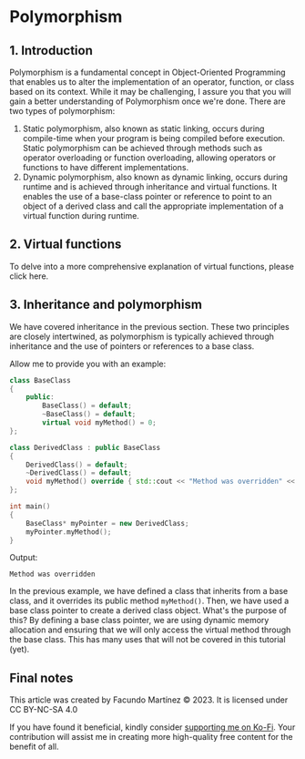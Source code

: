 # Polymorphism

## 1. Introduction

Polymorphism is a fundamental concept in Object-Oriented Programming that enables us to alter the implementation of an operator, function, or class based on its context. While it may be challenging, I assure you that you will gain a better understanding of Polymorphism once we're done. There are two types of polymorphism:

1. Static polymorphism, also known as static linking, occurs during compile-time when your program is being compiled before execution. Static polymorphism can be achieved through methods such as operator overloading or function overloading, allowing operators or functions to have different implementations.
2. Dynamic polymorphism, also known as dynamic linking, occurs during runtime and is achieved through inheritance and virtual functions. It enables the use of a base-class pointer or reference to point to an object of a derived class and call the appropriate implementation of a virtual function during runtime.


## 2. Virtual functions

To delve into a more comprehensive explanation of virtual functions, please click here.

## 3. Inheritance and polymorphism

We have covered inheritance in the previous section. These two principles are closely intertwined, as polymorphism is typically achieved through inheritance and the use of pointers or references to a base class.

Allow me to provide you with an example:

```cpp
class BaseClass
{
	public:
		BaseClass() = default;
		~BaseClass() = default;
		virtual void myMethod() = 0;
};

class DerivedClass : public BaseClass
{
	DerivedClass() = default;
	~DerivedClass() = default;
	void myMethod() override { std::cout << "Method was overridden" << std::endl; }
};

int main()
{
	BaseClass* myPointer = new DerivedClass;
	myPointer.myMethod();
}
```

Output:

```
Method was overridden
```

In the previous example, we have defined a class that inherits from a base class, and it overrides its public method `myMethod()`. Then, we have used a base class pointer to create a derived class object. What's the purpose of this? By defining a base class pointer, we are using dynamic memory allocation and ensuring that we will only access the virtual method through the base class. This has many uses that will not be covered in this tutorial (yet).

## Final notes

This article was created by Facundo Martínez © 2023. It is licensed under CC BY-NC-SA 4.0

If you have found it beneficial, kindly consider [supporting me on Ko-Fi](https://ko-fi.com/biocoder). Your contribution will assist me in creating more high-quality free content for the benefit of all.
